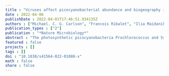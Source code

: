 ```yaml
---
title : "Viruses affect picocyanobacterial abundance and biogeography in the North Pacific Ocean"
date : 2022-04-06
publishDate : 2022-04-01T17:46:51.934135Z
authors : ["Michael. C. G. Carlson", "Francois Ribalet", "Ilia Maidanik", "Bryndan P. Durham", "Yotam Hulata", "Sara Ferron", "Julia Weissenbach", "Nitzan Shamir", "Svetlana Goldin", "Nava Baran", "B. B. Cael", "David M. Karl", "Angelicque E. White", "E. Virginia Armbrust", "Debbie Lindell"]
publication_types : ["2"]
publication : "*Nature Microbiology*"
abstract : "The photosynthetic picocyanobacteria Prochlorococcus and Synechococcus are models for dissecting how ecological niches are defined by environmental conditions, but how interactions with bacteriophages affect picocyanobacterial biogeography in open ocean biomes has rarely been assessed. We applied single-virus and single-cell infection approaches to quantify cyanophage abundance and infected picocyanobacteria in 87 surface water samples from five transects that traversed approximately 2,200 km in the North Pacific Ocean on three cruises, with a duration of 2–4 weeks, between 2015 and 2017. We detected a 550-km-wide hotspot of cyanophages and virus-infected picocyanobacteria in the transition zone between the North Pacific Subtropical and Subpolar gyres that was present in each transect. Notably, the hotspot occurred at a consistent temperature and displayed distinct cyanophage-lineage composition on all transects. On two of these transects, the levels of infection in the hotspot were estimated to be sufficient to substantially limit the geographical range of Prochlorococcus. Coincident with the detection of high levels of virally infected picocyanobacteria, we measured an increase of 10–100-fold in the Synechococcus populations in samples that are usually dominated by Prochlorococcus. We developed a multiple regression model of cyanophages, temperature and chlorophyll concentrations that inferred that the hotspot extended across the North Pacific Ocean, creating a biological boundary between gyres, with the potential to release organic matter comparable to that of the sevenfold-larger North Pacific Subtropical Gyre. Our results highlight the probable impact of viruses on large-scale phytoplankton biogeography and biogeochemistry in distinct regions of the oceans. High-resolution sampling across thousands of kilometres of open ocean reveals a hotspot of viruses at the boundary of major oceanic gyres that, at times, shaped the abundance and biogeography of marine picocyanobacteria."
featured : false
projects : []
tags : []
doi : "10.1038/s41564-022-01088-x"
math : false
share : false
---
```


